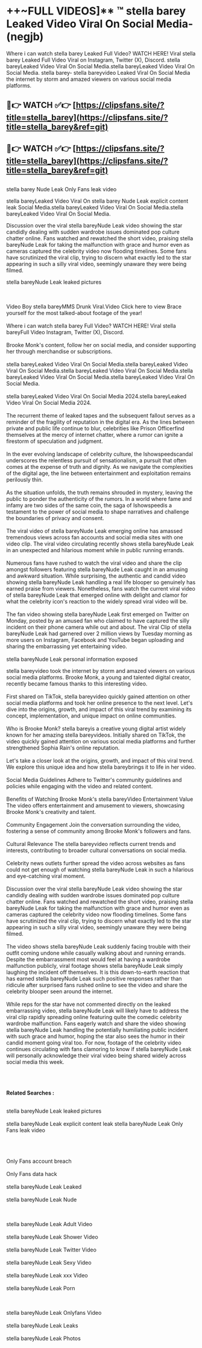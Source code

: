 #  ++~FULL VIDEOS]** ™ stella barey Leaked Video Viral On Social Media- (negjb)

Where i can watch stella barey Leaked Full Video? WATCH HERE! Viral stella barey Leaked Full Video Viral on Instagram, Twitter (X), Discord.
stella bareyLeaked Video Viral On Social Media.stella bareyLeaked Video Viral On Social Media.
stella barey- stella bareyvideo Leaked Viral On Social Media the internet by storm and amazed viewers on various social media platforms.



## 🔴👉 WATCH ✅👉 [https://clipsfans.site/?title=stella_barey](https://clipsfans.site/?title=stella_barey&ref=git)


## 🔴👉 WATCH ✅👉 [https://clipsfans.site/?title=stella_barey](https://clipsfans.site/?title=stella_barey&ref=git)
##


stella barey Nude Leak Only Fans leak video 


stella bareyLeaked Video Viral On  stella barey Nude Leak explicit content leak Social Media.stella bareyLeaked Video Viral On Social Media.stella bareyLeaked Video Viral On Social Media.



Discussion over the viral stella bareyNude Leak video showing the star candidly dealing with sudden wardrobe issues dominated pop culture chatter online. Fans watched and rewatched the short video, praising stella bareyNude Leak for taking the malfunction with grace and humor even as cameras captured the celebrity video now flooding timelines. Some fans have scrutinized the viral clip, trying to discern what exactly led to the star appearing in such a silly viral video, seemingly unaware they were being filmed.


stella bareyNude Leak leaked pictures


  <br>

  <br>
Video Boy stella bareyMMS Drunk Viral.Video Click here to view Brace yourself for the most talked-about footage of the year!
<br><br>
Where i can watch stella barey Full Video? WATCH HERE! Viral stella bareyFull Video Instagram, Twitter (X), Discord.
<br><br>
Brooke Monk's content, follow her on social media, and consider supporting her through merchandise or subscriptions.
<br><br>
stella bareyLeaked Video Viral On Social Media.stella bareyLeaked Video Viral On Social Media.stella bareyLeaked Video Viral On Social Media.stella bareyLeaked Video Viral On Social Media.stella bareyLeaked Video Viral On Social Media.
<br><br>
stella bareyLeaked Video Viral On Social Media 2024.stella bareyLeaked Video Viral On Social Media 2024.
<br><br>
The recurrent theme of leaked tapes and the subsequent fallout serves as a reminder of the fragility of reputation in the digital era. As the lines between private and public life continue to blur, celebrities like Prison Officerfind themselves at the mercy of internet chatter, where a rumor can ignite a firestorm of speculation and judgment.
<br><br>
In the ever evolving landscape of celebrity culture, the Ishowspeedscandal underscores the relentless pursuit of sensationalism, a pursuit that often comes at the expense of truth and dignity. As we navigate the complexities of the digital age, the line between entertainment and exploitation remains perilously thin.
<br><br>
As the situation unfolds, the truth remains shrouded in mystery, leaving the public to ponder the authenticity of the rumors. In a world where fame and infamy are two sides of the same coin, the saga of Ishowspeedis a testament to the power of social media to shape narratives and challenge the boundaries of privacy and consent.
<br><br>
The viral video of stella bareyNude Leak emerging online has amassed tremendous views across fan accounts and social media sites with one video clip. The viral video circulating recently shows stella bareyNude Leak in an unexpected and hilarious moment while in public running errands.
<br><br>
Numerous fans have rushed to watch the viral video and share the clip amongst followers featuring stella bareyNude Leak caught in an amusing and awkward situation. While surprising, the authentic and candid video showing stella bareyNude Leak handling a real life blooper so genuinely has earned praise from viewers. Nonetheless, fans watch the current viral video of stella bareyNude Leak that emerged online with delight and clamor for what the celebrity icon's reaction to the widely spread viral video will be.
<br><br>
The fan video showing stella bareyNude Leak first emerged on Twitter on Monday, posted by an amused fan who claimed to have captured the silly incident on their phone camera while out and about. The viral Clip of stella bareyNude Leak had garnered over 2 million views by Tuesday morning as more users on Instagram, Facebook and YouTube began uploading and sharing the embarrassing yet entertaining video.
<br><br>
stella bareyNude Leak personal information exposed

stella bareyvideo took the internet by storm and amazed viewers on various social media platforms. Brooke Monk, a young and talented digital creator, recently became famous thanks to this interesting video.
<br><br>
First shared on TikTok, stella bareyvideo quickly gained attention on other social media platforms and took her online presence to the next level. Let's dive into the origins, growth, and impact of this viral trend by examining its concept, implementation, and unique impact on online communities.
<br><br>
Who is Brooke Monk? stella bareyis a creative young digital artist widely known for her amazing stella bareyvideos. Initially shared on TikTok, the video quickly gained attention on various social media platforms and further strengthened Sophia Rain's online reputation.
<br><br>
Let's take a closer look at the origins, growth, and impact of this viral trend. We explore this unique idea and how stella bareybrings it to life in her video.
<br><br>
Social Media Guidelines Adhere to Twitter's community guidelines and policies while engaging with the video and related content.
<br><br>
Benefits of Watching Brooke Monk's stella bareyVideo Entertainment Value The video offers entertainment and amusement to viewers, showcasing Brooke Monk's creativity and talent.
<br><br>
Community Engagement Join the conversation surrounding the video, fostering a sense of community among Brooke Monk's followers and fans.
<br><br>
Cultural Relevance The stella bareyvideo reflects current trends and interests, contributing to broader cultural conversations on social media.
<br><br>
Celebrity news outlets further spread the video across websites as fans could not get enough of watching stella bareyNude Leak in such a hilarious and eye-catching viral moment.
<br><br>
Discussion over the viral stella bareyNude Leak video showing the star candidly dealing with sudden wardrobe issues dominated pop culture chatter online. Fans watched and rewatched the short video, praising stella bareyNude Leak for taking the malfunction with grace and humor even as cameras captured the celebrity video now flooding timelines. Some fans have scrutinized the viral clip, trying to discern what exactly led to the star appearing in such a silly viral video, seemingly unaware they were being filmed.
<br><br>
The video shows stella bareyNude Leak suddenly facing trouble with their outfit coming undone while casually walking about and running errands. Despite the embarrassment most would feel at having a wardrobe malfunction publicly, viral footage shows stella bareyNude Leak simply laughing the incident off themselves. It is this down-to-earth reaction that has earned stella bareyNude Leak such positive responses rather than ridicule after surprised fans rushed online to see the video and share the celebrity blooper seen around the internet.
<br><br>
While reps for the star have not commented directly on the leaked embarrassing video, stella bareyNude Leak will likely have to address the viral clip rapidly spreading online featuring quite the comedic celebrity wardrobe malfunction. Fans eagerly watch and share the video showing stella bareyNude Leak handling the potentially humiliating public incident with such grace and humor, hoping the star also sees the humor in their candid moment going viral too. For now, footage of the celebrity video continues circulating with fans clamoring to know if stella bareyNude Leak will personally acknowledge their viral video being shared widely across social media this week.
<br><br>

<br><br>
<strong>Related Searches :</strong>
<br><br>

stella bareyNude Leak leaked pictures
<br><br>
stella bareyNude Leak explicit content leak
stella bareyNude Leak Only Fans leak video
<br><br>

<br><br>
Only Fans account breach
<br><br>
Only Fans data hack
<br><br>
stella bareyNude Leak Leaked
<br><br>
stella bareyNude Leak Nude

<br><br>
stella bareyNude Leak Adult Video
<br><br>
stella bareyNude Leak Shower Video
<br><br>
stella bareyNude Leak Twitter Video
<br><br>
stella bareyNude Leak Sexy Video
<br><br>
stella bareyNude Leak xxx Video
<br><br>
stella bareyNude Leak Porn

<br><br>
stella bareyNude Leak Onlyfans Video
<br><br>
stella bareyNude Leak Leaks
<br><br>
stella bareyNude Leak Photos
